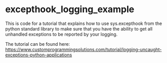# excepthook_logging_example
This is code for a tutorial that explains how to use sys.excepthook from the python standard library to make sure that you have the ability to get all unhandled exceptions to be reported by your logging.

The tutorial can be found here: https://www.customprogrammingsolutions.com/tutorial/logging-uncaught-exceptions-python-applications
